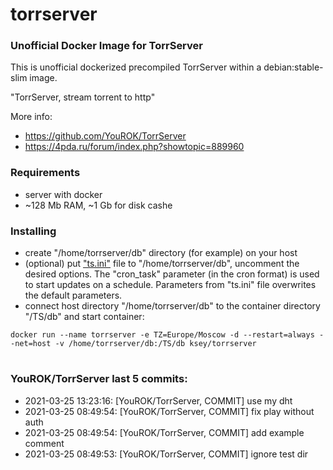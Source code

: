# torrserver
### Unofficial Docker Image for TorrServer

This is unofficial dockerized precompiled TorrServer within a debian:stable-slim image.

"TorrServer, stream torrent to http"

More info:
- https://github.com/YouROK/TorrServer
- https://4pda.ru/forum/index.php?showtopic=889960

### Requirements

* server with docker
* ~128 Mb RAM, ~1 Gb for disk cashe 

### Installing

- сreate "/home/torrserver/db" directory (for example) on your host
- (optional) put ["ts.ini"](https://raw.githubusercontent.com/MrKsey/torrserver/master/ts.ini) file to "/home/torrserver/db", uncomment the desired options. The "cron_task" parameter (in the cron format) is used to start updates on a schedule. Parameters from "ts.ini" file overwrites the default parameters.
- connect host directory "/home/torrserver/db" to the container directory "/TS/db" and start container:
```
docker run --name torrserver -e TZ=Europe/Moscow -d --restart=always --net=host -v /home/torrserver/db:/TS/db ksey/torrserver
```






















































# #
### YouROK/TorrServer last 5 commits:
* 2021-03-25 13:23:16: [YouROK/TorrServer, COMMIT] use my dht
* 2021-03-25 08:49:54: [YouROK/TorrServer, COMMIT] fix play without auth
* 2021-03-25 08:49:54: [YouROK/TorrServer, COMMIT] add example comment
* 2021-03-25 08:49:53: [YouROK/TorrServer, COMMIT] ignore test dir
